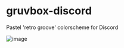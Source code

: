 # gruvbox-discord
Pastel 'retro groove' colorscheme for Discord

![image](https://github.com/user-attachments/assets/e93bf393-842e-4fb2-9b33-2aae7126018e)
